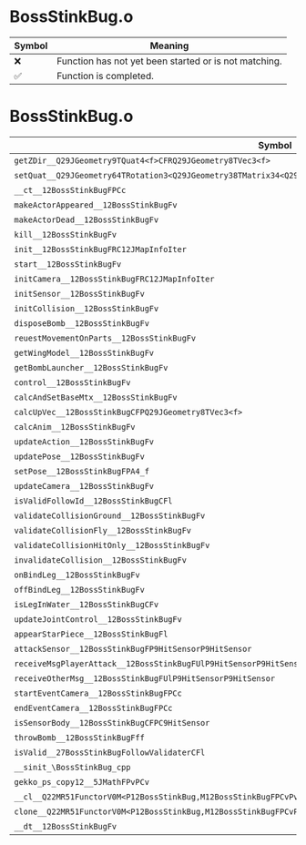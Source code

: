 # BossStinkBug.o
| Symbol | Meaning 
| ------------- | ------------- 
| :x: | Function has not yet been started or is not matching. 
| :white_check_mark: | Function is completed. 


# BossStinkBug.o
| Symbol | Decompiled? |
| ------------- | ------------- |
| `getZDir__Q29JGeometry9TQuat4<f>CFRQ29JGeometry8TVec3<f>` | :x: |
| `setQuat__Q29JGeometry64TRotation3<Q29JGeometry38TMatrix34<Q29JGeometry13SMatrix34C<f>>>FRCQ29JGeometry9TQuat4<f>` | :x: |
| `__ct__12BossStinkBugFPCc` | :x: |
| `makeActorAppeared__12BossStinkBugFv` | :x: |
| `makeActorDead__12BossStinkBugFv` | :x: |
| `kill__12BossStinkBugFv` | :x: |
| `init__12BossStinkBugFRC12JMapInfoIter` | :x: |
| `start__12BossStinkBugFv` | :x: |
| `initCamera__12BossStinkBugFRC12JMapInfoIter` | :x: |
| `initSensor__12BossStinkBugFv` | :x: |
| `initCollision__12BossStinkBugFv` | :x: |
| `disposeBomb__12BossStinkBugFv` | :x: |
| `reuestMovementOnParts__12BossStinkBugFv` | :x: |
| `getWingModel__12BossStinkBugFv` | :x: |
| `getBombLauncher__12BossStinkBugFv` | :x: |
| `control__12BossStinkBugFv` | :x: |
| `calcAndSetBaseMtx__12BossStinkBugFv` | :x: |
| `calcUpVec__12BossStinkBugCFPQ29JGeometry8TVec3<f>` | :x: |
| `calcAnim__12BossStinkBugFv` | :x: |
| `updateAction__12BossStinkBugFv` | :x: |
| `updatePose__12BossStinkBugFv` | :x: |
| `setPose__12BossStinkBugFPA4_f` | :x: |
| `updateCamera__12BossStinkBugFv` | :x: |
| `isValidFollowId__12BossStinkBugCFl` | :x: |
| `validateCollisionGround__12BossStinkBugFv` | :x: |
| `validateCollisionFly__12BossStinkBugFv` | :x: |
| `validateCollisionHitOnly__12BossStinkBugFv` | :x: |
| `invalidateCollision__12BossStinkBugFv` | :x: |
| `onBindLeg__12BossStinkBugFv` | :x: |
| `offBindLeg__12BossStinkBugFv` | :x: |
| `isLegInWater__12BossStinkBugCFv` | :x: |
| `updateJointControl__12BossStinkBugFv` | :x: |
| `appearStarPiece__12BossStinkBugFl` | :x: |
| `attackSensor__12BossStinkBugFP9HitSensorP9HitSensor` | :x: |
| `receiveMsgPlayerAttack__12BossStinkBugFUlP9HitSensorP9HitSensor` | :x: |
| `receiveOtherMsg__12BossStinkBugFUlP9HitSensorP9HitSensor` | :x: |
| `startEventCamera__12BossStinkBugFPCc` | :x: |
| `endEventCamera__12BossStinkBugFPCc` | :x: |
| `isSensorBody__12BossStinkBugCFPC9HitSensor` | :x: |
| `throwBomb__12BossStinkBugFff` | :x: |
| `isValid__27BossStinkBugFollowValidaterCFl` | :x: |
| `__sinit_\BossStinkBug_cpp` | :x: |
| `gekko_ps_copy12__5JMathFPvPCv` | :x: |
| `__cl__Q22MR51FunctorV0M<P12BossStinkBug,M12BossStinkBugFPCvPv_v>CFv` | :x: |
| `clone__Q22MR51FunctorV0M<P12BossStinkBug,M12BossStinkBugFPCvPv_v>CFP7JKRHeap` | :x: |
| `__dt__12BossStinkBugFv` | :x: |
